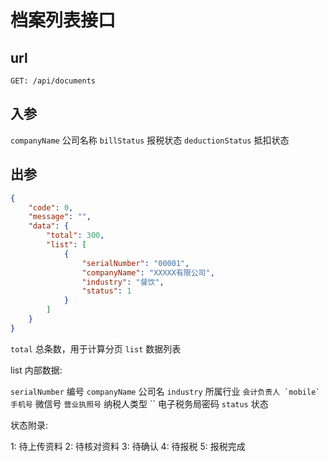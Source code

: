 # 档案列表接口

## url

```
GET: /api/documents
```

## 入参

`companyName` 公司名称
`billStatus` 报税状态
`deductionStatus` 抵扣状态

## 出参

```json
{
    "code": 0,
    "message": "",
    "data": {
        "total": 300,
        "list": [
            {
                "serialNumber": "00001",
                "companyName": "XXXXX有限公司",
                "industry": "餐饮",
                "status": 1
            }
        ]
    }
}
```

`total` 总条数，用于计算分页
`list` 数据列表

list 内部数据:

`serialNumber` 编号
`companyName` 公司名
`industry` 所属行业
`` 会计负责人
`mobile` 手机号
`` 微信号
`` 营业执照号
`` 纳税人类型
`` 电子税务局密码
`status` 状态 

状态附录:

1: 待上传资料
2: 待核对资料
3: 待确认
4: 待报税
5: 报税完成

